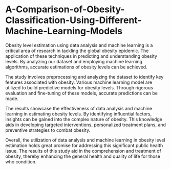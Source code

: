 # A-Comparison-of-Obesity-Classification-Using-Different-Machine-Learning-Models

 Obesity level estimation using data analysis and
machine learning is a critical area of research in tackling the
global obesity epidemic. The application of these techniques in
predicting and understanding obesity levels. By analyzing our
dataset and employing machine learning algorithms, accurate
estimations of obesity levels can be achieved.

The study involves preprocessing and analyzing the dataset
to identify key features associated with obesity. Various machine
learning model are utilized to build predictive models for obesity
levels. Through rigorous evaluation and fine-tuning of these
models, accurate predictions can be made.

The results showcase the effectiveness of data analysis and
machine learning in estimating obesity levels. By identifying
influential factors, insights can be gained into the complex
nature of obesity. This knowledge aids in developing targeted
interventions, personalized treatment plans, and preventive
strategies to combat obesity.

Overall, the utilization of data analysis and machine
learning in obesity level estimation holds great promise for
addressing this significant public health issue. The results of
this study aid in the comprehension and treatment of obesity,
thereby enhancing the general health and quality of life for
those who condition.
